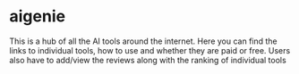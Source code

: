 # aigenie
This is a hub of all the AI tools around the internet. Here you can find the links to individual tools, how to use and whether they are paid or free. Users also have to add/view the reviews along with the ranking of individual tools
